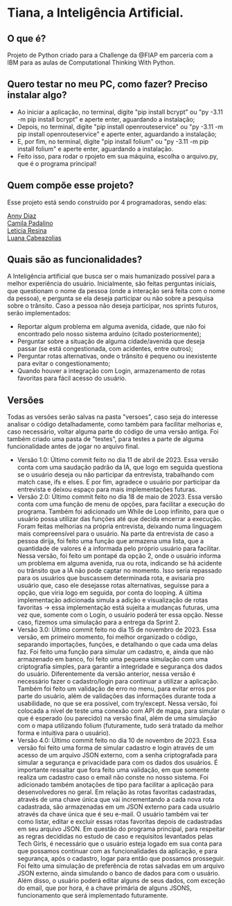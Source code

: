 # Tiana, a Inteligência Artificial.

## O que é?

Projeto de Python criado para a Challenge da @FIAP em parceria com a IBM para as aulas de Computational Thinking With Python.

## Quero testar no meu PC, como fazer? Preciso instalar algo?

- Ao iniciar a aplicação, no terminal, digite "pip install bcrypt" ou "py -3.11 -m pip install bcrypt" e aperte enter, aguardando a instalação;
- Depois, no terminal, digite "pip install openrouteservice" ou "py -3.11 -m pip install openrouteservice" e aperte enter, aguardando a instalação;
- E, por fim, no terminal, digite "pip install folium" ou "py -3.11 -m pip install folium" e aperte enter, aguardando a instalação.
- Feito isso, para rodar o rpojeto em sua máquina, escolha o arquivo.py, que é o programa principal!

## Quem compõe esse projeto?

Esse projeto está sendo construído por 4 programadoras, sendo elas:

<a href="https://github.com/anny-dias">Anny Diaz</a> <br>
<a href="https://github.com/camilapadalino">Camila Padalino</a> <br>
<a href="https://github.com/letyresina">Leticia Resina</a> <br>
<a href="https://github.com/Luanacabezaolias">Luana Cabeazolias</a> <br>

## Quais são as funcionalidades?

A Inteligência artificial que busca ser o mais humanizado possível para a melhor experiência do usuário. Inicialmente, são feitas perguntas iniciais, que questionam o nome da pessoa (onde a interação será feita com o nome da pessoa), e pergunta se ela deseja participar ou não sobre a pesquisa sobre o trânsito. Caso a pessoa não deseja participar, nos sprints futuros, serão implementados:

<ul>
<li>Reportar algum problema em alguma avenida, cidade, que não foi encontrado pelo nosso sistema arduíno (citado posteriormente);</li>
<li>Perguntar sobre a situação de alguma cidade/avenida que deseja passar (se está congestionada, com acidentes, entre outros);</li>
<li>Perguntar rotas alternativas, onde o trânsito é pequeno ou inexistente para evitar o congestionamento;</li>
<li>Quando houver a integração com Login, armazenamento de rotas favoritas para fácil acesso do usuário.</li>
</ul>

## Versões 

Todas as versões serão salvas na pasta "versoes", caso seja do interesse analisar o código detalhadamente, como também para facilitar melhorias e, caso necessário, voltar alguma parte do código de uma versão antiga.
Foi também criado uma pasta de "testes", para testes a parte de alguma funcionalidade antes de jogar no arquivo final.

<ul>
<li>Versão 1.0: Último commit feito no dia 11 de abril de 2023. Essa versão conta com uma saudação padrão da IA, que logo em seguida questiona se o usuário deseja ou não participar da entrevista, trabalhando com match case, ifs e elses. E por fim, agradece o usuário por participar da entrevista e deixou espaço para mais implementações futuras. </li>

<li>Versão 2.0: Último commit feito no dia 18 de maio de 2023. Essa versão conta com uma função de menu de opções, para facilitar a execução do programa. Também foi adicionado um While de Loop infinito, para que o usuário possa utilizar das funções até que decida encerrar a execução. Foram feitas melhorias na própria entrevista, deixando numa linguagem mais compreensível para o usuário. Na parte da entrevista de caso a pessoa dirija, foi feito uma função que armazena uma lista, que a quantidade de valores é a informada pelo próprio usuário para facilitar. Nessa versão, foi feito um pontapé da opção 2, onde o usuário informa um problema em alguma avenida, rua ou rota, indicando se há acidente ou trânsito que a IA não pode captar no momento. Isso seria repassado para os usuários que buscassem determinada rota, e avisaria pro usuário que, caso ele desejasse rotas alternativas, seguisse para a opção, que viria logo em seguida, por conta do looping. A última implementação adicionada simula a adição e visualização de rotas favoritas -> essa implementação está sujeita a mudanças futuras, uma vez que, somente com o Login, o usuário poderá ter essa opção. Nesse caso, fizemos uma simulação para a entrega da Sprint 2.</li>

<li>Versão 3.0: Último commit feito no dia 15 de novembro de 2023. Essa versão, em primeiro momento, foi melhor organizado o código, separando importações, funções, e detalhando o que cada uma delas faz. Foi feito uma função para simular um cadastro, e, ainda que não armazenado em banco, foi feito uma pequena simulação com uma criptografia simples, para garantir a integridade e segurança dos dados do usuário. Diferentemente da versão anterior, nessa versão é necessário fazer o cadastro/login para continuar a utilizar a aplicação. Também foi feito um validação de erro no menu, para evitar erros por parte do usuário, além de validações das informações durante toda a usabilidade, no que se era possivel, com try/except. Nessa versão, foi colocada a nível de teste uma conexão com API de mapa, para simular o que é esperado (ou parecido) na versão final, além de uma simulação com o mapa utilizando folium (futuramente, tudo será tratado da melhor forma e intuitiva para o usuário).</li>

<li>Versão 4.0: Último commit feito no dia 10 de novembro de 2023. Essa versão foi feito uma forma de simular cadastro e login através de um acesso de um arquivo JSON externo, com a senha criptografada para simular a segurança e privacidade para com os dados dos usuários. É importante ressaltar que fora feito uma validação, em que somente realiza um cadastro caso o email não conste no nosso sistema. Foi adicionado também anotações de tipo para facilitar a aplicação para desenvolvedores no geral. Em relação às rotas favoritas cadastradas, através de uma chave única que vai incrementando a cada nova rota cadastrada, são armazenadas em um JSON externo para cada usuário através da chave única que é seu e-mail. O usuário também vai ter como listar, editar e excluir essas rotas favoritas depois de cadastradas em seu arquivo JSON. Em questão do programa principal, para respeitar as regras decididas no estudo de caso e requisitos levantados pelas Tech Girls, é necessário que o usuário esteja logado em sua conta para que possamos continuar com as funcionalidades da aplicação, e para segurança, após o cadastro, logar para então que possamos prosseguir. Foi feito uma simulação de preferência de rotas salvadas em um arquivo JSON externo, ainda simulando o banco de dados para com o usuário. Além disso, o usuário poderá editar alguns de seus dados, com exceção do email, que por hora, é a chave primária de alguns JSONS, funcionamento que será implementado futuramente.</li>

</ul>